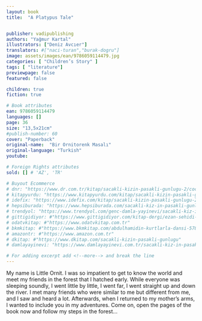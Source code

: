 ```yaml
---
layout: book
title:  "A Platypus Tale"


publisher: vadipublishing
authors: "Yağmur Kartal"
illustrators: ["Deniz Avcıer"]
translators: #["naci-turan","burak-dogru"]
image: assets/images/ean/9786059114479.jpg
categories: [ "Children’s Story" ]
tags: [ "literature"]
previewpage: false
featured: false

children: true
fiction: true

# Book attributes
ean: 9786059114479
languages: []
page: 36
size: "13,5x21cm"
#publish-number: 60
cover: "Paperback"
original-name:  "Bir Ornitorenk Masalı"
original-language: "Turkish"
youtube:

# Foreign Rights attributes
sold: [] # 'AZ', 'TR'

# Buyout Ecommerce
# dnr: "https://www.dr.com.tr/kitap/sacakli-kizin-pasakli-gunlugu-2/cocuk-ve-genclik/genclik-10-yas/roman-oyku/urunno=0001893059001"
# kitapyurdu: "https://www.kitapyurdu.com/kitap/sacakli-kizin-pasakli-gunlugu-2-/560122.html&filter_name=Sa%C3%A7akl%C4%B1+K%C4%B1z%27%C4%B1n+Pasakl%C4%B1+G%C3%BCnl%C3%BC%C4%9F%C3%BC+2"
# idefix: "https://www.idefix.com/kitap/sacakli-kizin-pasakli-gunlugu-2/cocuk-ve-genclik/genclik-10-yas/roman-oyku/urunno=0001893059001"
# hepsiburada: "https://www.hepsiburada.com/sacakli-kiz-in-pasakli-gunlugu-2-damla-yayinevi-p-HBV000012ER86"
# trendyol: "https://www.trendyol.com/genc-damla-yayinevi/sacakli-kiz-in-pasakli-gunlugu-2-p-54825777"
# gittigidiyor: #"https://www.gittigidiyor.com/kitap-dergi/ezan-sehidi-adnan-menderes_pdp_732728793"
# odatvkitap: #"https://www.odatvkitap.com.tr"
# bkmkitap: #"https://www.bkmkitap.com/abdulhamidin-kurtlarla-dansi-578226"
# amazontr: #"https://www.amazon.com.tr"
# dkitap: #"https://www.dkitap.com/sacakli-kizin-pasakli-gunlugu"
# damlayayinevi: "https://www.damlayayinevi.com.tr/sacakli-kiz-in-pasakli-gunlugu-2-bu-iste-bi-terslik-var"

# For adding excerpt add <!--more--> and break the line
---
```

My name is Little Ornit.
I was so impatient to get to know the world and meet my friends in the forest that I hatched early.
While everyone was sleeping soundly, I went little by little, I went far, I went straight up and down the river.
I met many friends who were similar to me but different from me, and I saw and heard a lot. Afterwards, when I
returned to my mother’s arms, I wanted to include you in my adventures.
Come on, open the pages of the book now and follow my steps in the forest...
<!--more--> 

